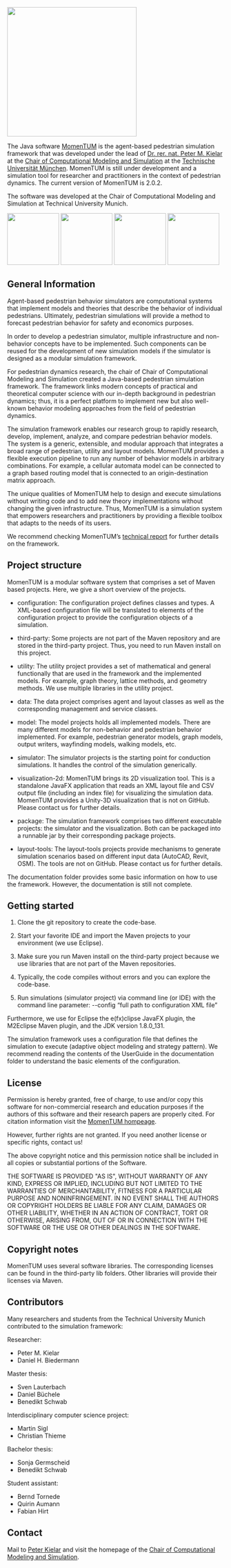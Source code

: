 <img src="https://www.cms.bgu.tum.de/images/forschung/MomenTUM/MomenTUM.png" width="300">

The Java software [MomenTUM](https://www.cms.bgu.tum.de/en/31-forschung/projekte/456-momentum) is the agent-based pedestrian simulation framework that was developed under the lead of [Dr. rer. nat. Peter M. Kielar]( https://www.cms.bgu.tum.de/de/team/kielar) at the [Chair of Computational Modeling and Simulation](https://www.cms.bgu.tum.de/en/) at the [Technische Universität München]( https://www.tum.de/en/homepage/). MomenTUM is still under development and a simulation tool for researcher and practitioners in the context of pedestrian dynamics. The current version of MomenTUM is 2.0.2.

The software was developed at the Chair of Computational Modeling and Simulation at Technical University Munich.

<p float="left"> <img src="https://www.cms.bgu.tum.de/images/forschung/MomenTUM/2017_MomenTUMv2_2DVisualisation.png" height="120"> <img src="https://www.cms.bgu.tum.de/images/forschung/MomenTUM/2017_MomenTUMv2_3DVisualisation.png" height="120"> <img src="https://www.cms.bgu.tum.de/images/forschung/MomenTUM/2017_MomenTUMv2_Density.png" height="120"> <img src="https://www.cms.bgu.tum.de/images/forschung/MomenTUM/MomenTUMv2_BTTW_Evacuation.png" height="120"></p>


## General Information
Agent-based pedestrian behavior simulators are computational systems that implement models and theories that describe the behavior of individual pedestrians. Ultimately, pedestrian simulations will provide a method to forecast pedestrian behavior for safety and economics purposes.

In order to develop a pedestrian simulator, multiple infrastructure and non-behavior concepts have to be implemented. Such components can be reused for the development of new simulation models if the simulator is designed as a modular simulation framework.

For pedestrian dynamics research, the chair of Chair of Computational Modeling and Simulation created a Java-based pedestrian simulation framework. The framework links modern concepts of practical and theoretical computer science with our in-depth background in pedestrian dynamics; thus, it is a perfect platform to implement new but also well-known behavior modeling approaches from the field of pedestrian dynamics.

The simulation framework enables our research group to rapidly research, develop, implement, analyze, and compare pedestrian behavior models. The system is a generic, extensible, and modular approach that integrates a broad range of pedestrian, utility and layout models. MomenTUM provides a flexible execution pipeline to run any number of behavior models in arbitrary combinations. For example, a cellular automata model can be connected to a graph based routing model that is connected to an origin-destination matrix approach.

The unique qualities of MomenTUM help to design and execute simulations without writing code and to add new theory implementations without changing the given infrastructure. Thus, MomenTUM is a simulation system that empowers researchers and practitioners by providing a flexible toolbox that adapts to the needs of its users. 

We recommend checking MomenTUM’s [technical report](http://www.cms.bgu.tum.de/publications/reports/2016_Kielar_MomenTUMv2.pdf) for further details on the framework.


## Project structure
MomenTUM is a modular software system that comprises a set of Maven based projects. Here, we give a short overview of the projects.

* configuration: The configuration project defines classes and types. A XML-based configuration file will be translated to elements of the configuration project to provide the configuration objects of a simulation.

* third-party: Some projects are not part of the Maven repository and are stored in the third-party project. Thus, you need to run Maven install on this project.

* utility: The utility project provides a set of mathematical and general functionally that are used in the framework and the implemented models. For example, graph theory, lattice methods, and geometry methods. We use multiple libraries in the utility project.

* data: The data project comprises agent and layout classes as well as the corresponding management and service classes.

* model: The model projects holds all implemented models. There are many different models for non-behavior and pedestrian behavior implemented. For example, pedestrian generator models, graph models, output writers, wayfinding models, walking models, etc.

* simulator: The simulator projects is the starting point for conduction simulations. It handles the control of the simulation generically. 

* visualization-2d: MomenTUM brings its 2D visualization tool. This is a standalone JavaFX application that reads an XML layout file and CSV output file (including an index file) for visualizing the simulation data. MomenTUM provides a Unity-3D visualization that is not on GitHub. Please contact us for further details.

* package: The simulation framework comprises two different executable projects: the simulator and the visualization. Both can be packaged into a runnable jar by their corresponding package projects.

* layout-tools: The layout-tools projects provide mechanisms to generate simulation scenarios based on different input data (AutoCAD, Revit, OSM). The tools are not on GitHub. Please contact us for further details.


The documentation folder provides some basic information on how to use the framework. However, the documentation is still not complete.
## Getting started 
1. Clone the git repository to create the code-base.

2. Start your favorite IDE and import the Maven projects to your environment (we use Eclipse). 

3. Make sure you run Maven install on the third-party project because we use libraries that are not part of the Maven repositories.

4. Typically, the code compiles without errors and you can explore the code-base.

5. Run simulations (simulator project) via command line (or IDE) with the command line parameter: --config “full path to configuration XML file”

Furthermore, we use for Eclipse the e(fx)clipse JavaFX plugin, the M2Eclipse Maven plugin, and the JDK version 1.8.0_131.

The simulation framework uses a configuration file that defines the simulation to execute (adaptive object modeling and strategy pattern). We recommend reading the contents of the UserGuide in the documentation folder to understand the basic elements of the configuration.


## License
Permission is hereby granted, free of charge, to use and/or copy this software for non-commercial research and education purposes if the authors of this software and their research papers are properly cited. For citation information visit the [MomenTUM hompeage](https://www.cms.bgu.tum.de/en/31-forschung/projekte/456-momentum).


However, further rights are not granted.
If you need another license or specific rights, contact us!

The above copyright notice and this permission notice shall be included in all copies or substantial portions of the Software.

THE SOFTWARE IS PROVIDED "AS IS", WITHOUT WARRANTY OF ANY KIND, EXPRESS OR IMPLIED, INCLUDING BUT NOT LIMITED TO THE WARRANTIES OF MERCHANTABILITY, FITNESS FOR A PARTICULAR PURPOSE AND NONINFRINGEMENT. IN NO EVENT SHALL THE AUTHORS OR COPYRIGHT HOLDERS BE LIABLE FOR ANY CLAIM, DAMAGES OR OTHER LIABILITY, WHETHER IN AN ACTION OF CONTRACT, TORT OR OTHERWISE, ARISING FROM, OUT OF OR IN CONNECTION WITH THE SOFTWARE OR THE USE OR OTHER DEALINGS IN THE SOFTWARE.


## Copyright notes
MomenTUM uses several software libraries. The corresponding licenses can be found in the third-party lib folders. Other libraries will provide their licenses via Maven.
## Contributors
Many researchers and students from the Technical University Munich contributed to the simulation framework:

Researcher:
* Peter M. Kielar
* Daniel H. Biedermann

Master thesis:
* Sven Lauterbach
* Daniel Büchele
* Benedikt Schwab

Interdisciplinary computer science project:
* Martin Sigl
* Christian Thieme

Bachelor thesis:
* Sonja Germscheid
* Benedikt Schwab

Student assistant:
* Bernd Tornede
* Quirin Aumann
* Fabian Hirt

## Contact
Mail to [Peter Kielar](peter.kielar@tum.de) and visit the homepage of the [Chair of Computational Modeling and Simulation](https://www.cms.bgu.tum.de/en/).

